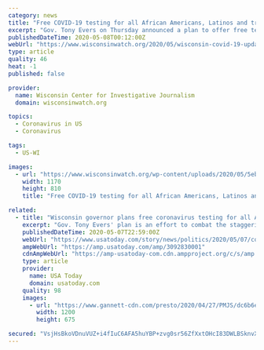 ```yaml
---
category: news
title: "Free COVID-19 testing for all African Americans, Latinos and tribal members in Wisconsin"
excerpt: "Gov. Tony Evers on Thursday announced a plan to offer free testing to all African Americans, Latinos and tribal community members in Wisconsin — an effort to address huge racial disparities among those most affected by COVID-19,"
publishedDateTime: 2020-05-08T00:12:00Z
webUrl: "https://www.wisconsinwatch.org/2020/05/wisconsin-covid-19-update-5-7-20/"
type: article
quality: 46
heat: -1
published: false

provider:
  name: Wisconsin Center for Investigative Journalism
  domain: wisconsinwatch.org

topics:
  - Coronavirus in US
  - Coronavirus

tags:
  - US-WI

images:
  - url: "https://www.wisconsinwatch.org/wp-content/uploads/2020/05/5eb480e88a86d.image_-1170x810.jpg"
    width: 1170
    height: 810
    title: "Free COVID-19 testing for all African Americans, Latinos and tribal members in Wisconsin"

related:
  - title: "Wisconsin governor plans free coronavirus testing for all African Americans, Latinos"
    excerpt: "Gov. Tony Evers' plan is an effort to combat the staggering racial and ethnic disparities Wisconsin and many other states are facing."
    publishedDateTime: 2020-05-07T22:59:00Z
    webUrl: "https://www.usatoday.com/story/news/politics/2020/05/07/coronavirus-wisconsin-plans-free-testing-minority-communities/3092830001/"
    ampWebUrl: "https://amp.usatoday.com/amp/3092830001"
    cdnAmpWebUrl: "https://amp-usatoday-com.cdn.ampproject.org/c/s/amp.usatoday.com/amp/3092830001"
    type: article
    provider:
      name: USA Today
      domain: usatoday.com
    quality: 98
    images:
      - url: "https://www.gannett-cdn.com/presto/2020/04/27/PMJS/dc6b6efb-10a0-43be-9a07-37c59820ed62-Corona_TEST_00708.JPG?auto=webp&crop=3899,2194,x0,y0&format=pjpg&width=1200"
        width: 1200
        height: 675

secured: "VsjHsBkoVDnuVUZ+i4fIuC6AFA5huYBP+zvg0sr56ZfXxtOHcI83DWLBSknvX7/HAHTAwmn6jCd2P+cNTk9rdWgKfQOryYzvY7Bn3DKP09pPN5JiMfoKHpBQcKRHQLYSsivBeCM2y7mMIQkxWQqG5wHp7rv12+yCAWyEo3R/oqHhdCyfzVzrPNLQM0sDwEfXlFMRA7kT4aj0VdmU4RlVVcmuJ5xNc5/6X2gdrvptn5AbYfth7JSwINPhptnTy9XvRojNkymTIAl9PJUzbWlWj3aSU6bA3R6roi5/7H+YiRa10RGFK5VO2Jp//Ts8rsOxgQlg/COIueNB2cqGBAg3E4ca5cv1q7wAJu1JPbNn+16vOBcyQR91JgbH8Ves6Il8tSxUboOdvco5/v2SgBv9UeWaGOvGXzZjmlnwL50ZFMyrbgI02twNNyJKVxB/v3D/EsmncdT5lfhWQVCnwFTzyQRBkGnXthZFD57LK3HVTkA=;EBSnKrTgZX5Ad/h/zeAJLQ=="
---
```



